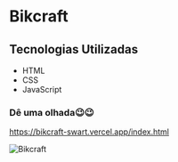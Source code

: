 # Bikcraft
## Tecnologias Utilizadas
<ul>
<li>HTML</li>
<li>CSS</li>
<li>JavaScript</li>
</ul>

### Dê uma olhada😉😉
https://bikcraft-swart.vercel.app/index.html

![Bikcraft](https://user-images.githubusercontent.com/63366574/117459905-4c5f6080-af22-11eb-856b-59505503ba03.gif)
